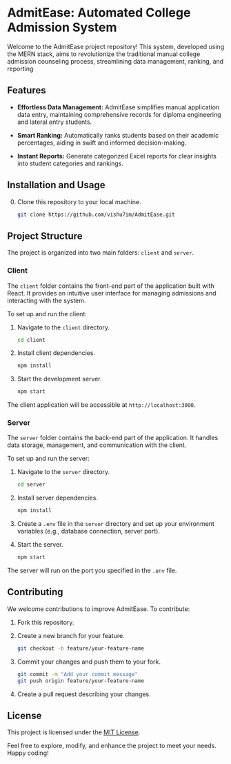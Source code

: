 
# AdmitEase: Automated College Admission System

Welcome to the AdmitEase project repository! This system, developed using the MERN stack, aims to revolutionize the traditional manual college admission counseling process, streamlining data management, ranking, and reporting

## Features

- **Effortless Data Management:** AdmitEase simplifies manual application data entry, maintaining comprehensive records for diploma engineering and lateral entry students.

- **Smart Ranking:** Automatically ranks students based on their academic percentages, aiding in swift and informed decision-making.

- **Instant Reports:** Generate categorized Excel reports for clear insights into student categories and rankings.

## Installation and Usage

0. Clone this repository to your local machine.
   ```bash
   git clone https://github.com/vishu7im/AdmitEase.git

## Project Structure

The project is organized into two main folders: `client` and `server`.

### Client

The `client` folder contains the front-end part of the application built with React. It provides an intuitive user interface for managing admissions and interacting with the system.

To set up and run the client:

1. Navigate to the `client` directory.
   ```bash
   cd client
   ```

2. Install client dependencies.
   ```bash
   npm install
   ```

3. Start the development server.
   ```bash
   npm start
   ```

The client application will be accessible at `http://localhost:3000`.

### Server

The `server` folder contains the back-end part of the application. It handles data storage, management, and communication with the client.

To set up and run the server:

1. Navigate to the `server` directory.
   ```bash
   cd server
   ```

2. Install server dependencies.
   ```bash
   npm install
   ```

3. Create a `.env` file in the `server` directory and set up your environment variables (e.g., database connection, server port).

4. Start the server.
   ```bash
   npm start
   ```

The server will run on the port you specified in the `.env` file.

## Contributing

We welcome contributions to improve AdmitEase. To contribute:

1. Fork this repository.

2. Create a new branch for your feature.
   ```bash
   git checkout -b feature/your-feature-name
   ```

3. Commit your changes and push them to your fork.
   ```bash
   git commit -m "Add your commit message"
   git push origin feature/your-feature-name
   ```

4. Create a pull request describing your changes.

## License

This project is licensed under the [MIT License](LICENSE).

Feel free to explore, modify, and enhance the project to meet your needs. Happy coding!
